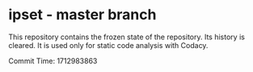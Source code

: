 # ipset - master branch

This repository contains the frozen state of the repository.
Its history is cleared. It is used only for static code
analysis with Codacy.

Commit Time: 1712983863